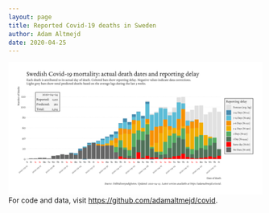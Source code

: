 ```yaml
---
layout: page
title: Reported Covid-19 deaths in Sweden
author: Adam Altmejd
date: 2020-04-25
---
```


![Graph of Swedish Covid-19 deaths with reporting delay.](deaths_lag_sweden_2020-04-25.png "Reporting delay in Swedish covid-19 deaths.")
For code and data, visit <https://github.com/adamaltmejd/covid>.

